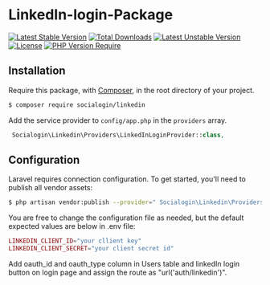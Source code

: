 # LinkedIn-login-Package

[![Latest Stable Version](http://poser.pugx.org/phpunit/phpunit/v)](https://packagist.org/packages/phpunit/phpunit) [![Total Downloads](http://poser.pugx.org/phpunit/phpunit/downloads)](https://packagist.org/packages/phpunit/phpunit) [![Latest Unstable Version](http://poser.pugx.org/phpunit/phpunit/v/unstable)](https://packagist.org/packages/phpunit/phpunit) [![License](http://poser.pugx.org/phpunit/phpunit/license)](https://packagist.org/packages/phpunit/phpunit) [![PHP Version Require](http://poser.pugx.org/phpunit/phpunit/require/php)](https://packagist.org/packages/phpunit/phpunit)

## Installation
Require this package, with [Composer](https://packagist.org/), in the root directory of your project.

```bash
$ composer require socialogin/linkedin
```

Add the service provider to `config/app.php` in the `providers` array.

```php
 Socialogin\Linkedin\Providers\LinkedInLoginProvider::class,
```

## Configuration

Laravel requires connection configuration. To get started, you'll need to publish all vendor assets:

```bash
$ php artisan vendor:publish --provider=" Socialogin\Linkedin\Providers\LinkedInLoginProvider"
```

You are free to change the configuration file as needed, but the default expected values are below in .env file:

```php
LINKEDIN_CLIENT_ID="your cllient key"
LINKEDIN_CLIENT_SECRET="your client secret id" 
```

Add oauth_id and oauth_type column in Users table
and linkedIn login button on login page and assign the route as "url('auth/linkedin')".

